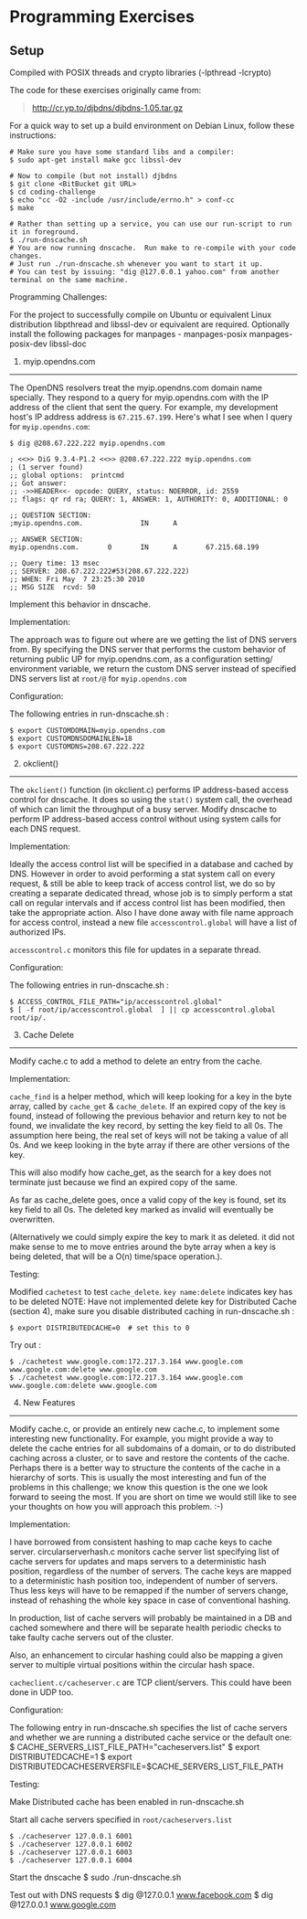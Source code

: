Programming Exercises
=======================

Setup
------
Compiled with POSIX threads and crypto libraries (-lpthread -lcrypto)

The code for these exercises originally came from:
> http://cr.yp.to/djbdns/djbdns-1.05.tar.gz

For a quick way to set up a build environment on Debian Linux, follow these instructions:

    # Make sure you have some standard libs and a compiler:
    $ sudo apt-get install make gcc libssl-dev
    
    # Now to compile (but not install) djbdns
    $ git clone <BitBucket git URL>
    $ cd coding-challenge
    $ echo "cc -O2 -include /usr/include/errno.h" > conf-cc
    $ make

    # Rather than setting up a service, you can use our run-script to run it in foreground.
    $ ./run-dnscache.sh
    # You are now running dnscache.  Run make to re-compile with your code changes.
    # Just run ./run-dnscache.sh whenever you want to start it up.
    # You can test by issuing: "dig @127.0.0.1 yahoo.com" from another terminal on the same machine.


Programming Challenges:

For the project to successfully compile on Ubuntu or equivalent Linux distribution libpthread and libssl-dev or equivalent are required.
Optionally install the following packages for manpages - manpages-posix manpages-posix-dev libssl-doc

1. myip.opendns.com
----------------

The OpenDNS resolvers treat the myip.opendns.com domain name
specially.  They respond to a query for myip.opendns.com with the IP
address of the client that sent the query.  For example, my
development host's IP address address is `67.215.67.199`.  Here's what I
see when I query for `myip.opendns.com`:

    $ dig @208.67.222.222 myip.opendns.com
    
    ; <<>> DiG 9.3.4-P1.2 <<>> @208.67.222.222 myip.opendns.com
    ; (1 server found)
    ;; global options:  printcmd
    ;; Got answer:
    ;; ->>HEADER<<- opcode: QUERY, status: NOERROR, id: 2559
    ;; flags: qr rd ra; QUERY: 1, ANSWER: 1, AUTHORITY: 0, ADDITIONAL: 0
    
    ;; QUESTION SECTION:
    ;myip.opendns.com.              IN      A
    
    ;; ANSWER SECTION:
    myip.opendns.com.       0       IN      A       67.215.68.199

    ;; Query time: 13 msec
    ;; SERVER: 208.67.222.222#53(208.67.222.222)
    ;; WHEN: Fri May  7 23:25:30 2010
    ;; MSG SIZE  rcvd: 50

Implement this behavior in dnscache.

Implementation:

The approach was to figure out where are we getting the list of DNS servers from.
By specifying the DNS server that performs the custom behavior of returning public UP
for myip.opendns.com, as a configuration setting/ environment variable, we return the
custom DNS server instead of specified DNS servers list at `root/@` for `myip.opendns.com`

Configuration:

The following entries in run-dnscache.sh :

    $ export CUSTOMDOMAIN=myip.opendns.com
    $ export CUSTOMDNSDOMAINLEN=18
    $ export CUSTOMDNS=208.67.222.222


2. okclient()
----------------

The `okclient()` function (in okclient.c) performs IP address-based
access control for dnscache.  It does so using the `stat()` system call,
the overhead of which can limit the throughput of a busy server.
Modify dnscache to perform IP address-based access control without
using system calls for each DNS request.

Implementation:

Ideally the access control list will be specified in a database and cached by DNS.
However in order to avoid performing a stat system call on every request, & still be
able to keep track of access control list, we do so by creating a separate dedicated thread,
whose job is to simply perform a stat call on regular intervals and if access control list has
been modified, then take the appropriate action.
Also I have done away with file name approach for access control, instead a new file `accesscontrol.global`
will have a list of authorized IPs.

`accesscontrol.c` monitors this file for updates in a separate thread.

Configuration:

The following entries in run-dnscache.sh :

    $ ACCESS_CONTROL_FILE_PATH="ip/accesscontrol.global"
    $ [ -f root/ip/accesscontrol.global  ] || cp accesscontrol.global root/ip/.



3. Cache Delete
-----------------

Modify cache.c to add a method to delete an entry from the cache.

Implementation:

`cache_find` is a helper method, which will keep looking for a key in the byte array, called by `cache_get` & `cache_delete`.
If an expired copy of the key is found, instead of following the previous behavior and return key to not be found,
we invalidate the key record, by setting the key field to all 0s. The assumption here being, the real set of keys
will not be taking a value of all 0s. And we keep looking in the byte array if there are other versions of the key.

This will also modify how cache_get, as the search for a key does not terminate just because we find an expired copy of the same.

As far as cache_delete goes, once a valid copy of the key is found, set its key field to all 0s.
The deleted key marked as invalid will eventually be overwritten.

(Alternatively we could simply expire the key to mark it as deleted.
it did not make sense to me to move entries around the byte array when a key is being deleted,
that will be a O(n) time/space operation.).

Testing:

Modified `cachetest` to test `cache_delete`.
`key name:delete` indicates key has to be deleted
NOTE: Have not implemented delete key for Distributed Cache (section 4), make sure you disable
distributed caching in run-dnscache.sh :

    $ export DISTRIBUTEDCACHE=0  # set this to 0


Try out :

    $ ./cachetest www.google.com:172.217.3.164 www.google.com www.google.com:delete www.google.com
    $ ./cachetest www.google.com:172.217.3.164 www.google.com www.google.com:delete www.google.com

4. New Features
----------------
Modify cache.c, or provide an
entirely new cache.c, to implement some interesting new functionality.
For example, you might provide a way to delete the cache entries for
all subdomains of a domain, or to do distributed caching across a
cluster, or to save and restore the contents of the cache.  Perhaps
there is a better way to structure the contents of the cache in a
hierarchy of sorts.  This is usually the most interesting and fun of
the problems in this challenge;  we know this question is the one we
look forward to seeing the most. If you are short on time we would
still like to see your thoughts on how you will approach this problem. :-)


Implementation:

I have borrowed from consistent hashing to map cache keys to cache server.
circularserverhash.c monitors cache server list specifying list of cache servers for updates
and maps servers to a deterministic hash position, regardless of the number of servers.
The cache keys are mapped to a deterministic hash position too, independent of number of servers.
Thus less keys will have to be remapped if the number of servers change, instead of rehashing
the whole key space in case of conventional hashing.

In production, list of cache servers will probably be maintained in a DB and cached somewhere and
there will be separate health periodic checks to take faulty cache servers out of the cluster.

Also, an enhancement to circular hashing could also be mapping a given server to multiple virtual positions
within the circular hash space.

`cacheclient.c/cacheserver.c` are TCP client/servers. This could have been done in UDP too.


Configuration:

The following entry in run-dnscache.sh specifies the list of cache servers
and whether we are running a distributed cache service or the default one:
    $ CACHE_SERVERS_LIST_FILE_PATH="cacheservers.list"
    $ export DISTRIBUTEDCACHE=1
    $ export DISTRIBUTEDCACHESERVERSFILE=$CACHE_SERVERS_LIST_FILE_PATH


Testing:

Make Distributed cache has been enabled in run-dnscache.sh

Start all cache servers specified in `root/cacheservers.list`

    $ ./cacheserver 127.0.0.1 6001
    $ ./cacheserver 127.0.0.1 6002
    $ ./cacheserver 127.0.0.1 6003
    $ ./cacheserver 127.0.0.1 6004

Start the dnscache 
    $ sudo ./run-dnscache.sh

Test out with DNS requests
    $ dig @127.0.0.1 www.facebook.com
    $ dig @127.0.0.1 www.google.com
